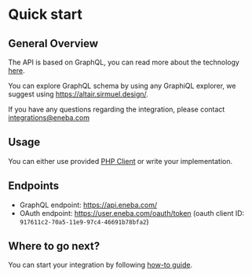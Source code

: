 # Quick start

## General Overview

The API is based on GraphQL, you can read more about the technology [here](https://graphql.org/learn/).

You can explore GraphQL schema by using any GraphiQL explorer, we suggest using https://altair.sirmuel.design/.

If you have any questions regarding the integration, please contact [integrations@eneba.com](mailto:integrations@eneba.com)

## Usage

You can either use provided [PHP Client](PHP.md) or write your implementation.

## Endpoints

- GraphQL endpoint: https://api.eneba.com/
- OAuth endpoint: https://user.eneba.com/oauth/token (oauth client ID: `917611c2-70a5-11e9-97c4-46691b78bfa2`)

## Where to go next?

You can start your integration by following [how-to guide](HOWTO.md). 
